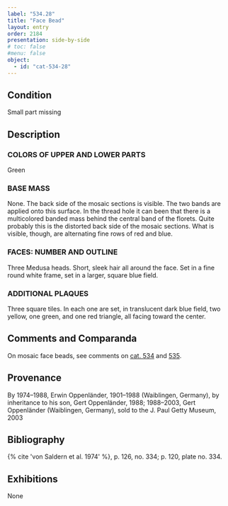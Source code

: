 ```yaml
---
label: "534.28"
title: "Face Bead"
layout: entry
order: 2184
presentation: side-by-side
# toc: false
#menu: false 
object:
  - id: "cat-534-28"
---
```


## Condition

Small part missing

## Description

### COLORS OF UPPER AND LOWER PARTS

Green

### BASE MASS

None. The back side of the mosaic sections is visible. The two bands are applied onto this surface. In the thread hole it can been that there is a multicolored banded mass behind the central band of the florets. Quite probably this is the distorted back side of the mosaic sections. What is visible, though, are alternating fine rows of red and blue. 

### FACES: NUMBER AND OUTLINE

Three Medusa heads. Short, sleek hair all around the face. Set in a fine round white frame, set in a larger, square blue field. 

### ADDITIONAL PLAQUES 

Three square tiles. In each one are set, in translucent dark blue field, two yellow, one green, and one red triangle, all facing toward the center.

## Comments and Comparanda

On mosaic face beads, see comments on [cat. 534](/catalogue/cat-534) and [535](/catalogue/cat-535).

## Provenance

By 1974–1988, Erwin Oppenländer, 1901–1988 (Waiblingen, Germany), by inheritance to his son, Gert Oppenländer, 1988; 1988–2003, Gert Oppenländer (Waiblingen, Germany), sold to the J. Paul Getty Museum, 2003

## Bibliography

{% cite 'von Saldern et al. 1974' %}, p. 126, no. 334; p. 120, plate no. 334.

## Exhibitions

None